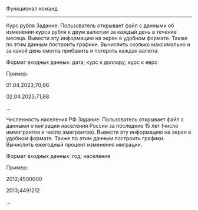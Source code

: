 Функционал команд
_________________________________________________________________________________________________________________________________________________________________________________________________________________________________________________________________________
Курс рубля
Задание: Пользователь открывает файл с данными об изменении курса рубля к двум валютам за каждый день в течение месяца. Вывести эту информацию на экран в удобном формате. Также по этим данным построить графики. Вычислить сколько максимально и за какой день смогла прибавить и потерять каждая валюта.

Формат входных данных: дата; курс к доллару; курс к евро

Пример:

01.04.2023;70;86

02.04.2023;71;88

...

Численность населения РФ
Задание: Пользователь открывает файл с данными о миграции населения России за последние 15 лет (число иммигрантов и число эмигрантов). Вывести эту информацию на экран в удобном формате. Также по этим данным построить графики. Вычислить ежегодный процент изменения миграции.

Формат входных данных: год; население

Пример:

2012;4500000

2013;4491212

...

